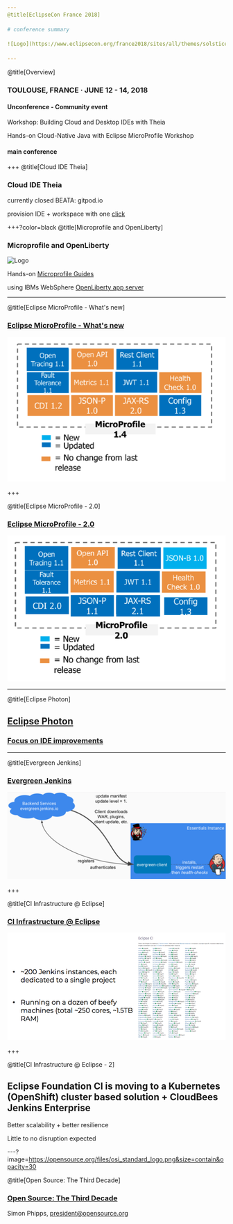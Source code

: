 ```yaml
---
@title[EclipseCon France 2018]

# conference summary

![Logo](https://www.eclipsecon.org/france2018/sites/all/themes/solstice/_themes/solstice_eclipsecon_france2018/logo.png)

---
```

@title[Overview]

### TOULOUSE, FRANCE · JUNE 12 - 14, 2018

#### Unconference - Community event

Workshop: Building Cloud and Desktop IDEs with Theia

Hands-on Cloud-Native Java with Eclipse MicroProfile Workshop

#### main conference

+++
@title[Cloud IDE Theia]

### Cloud IDE Theia

currently closed BEATA: gitpod.io

provision IDE + workspace with one [click](https://gitpod.io/#https://github.com/baloise/pitches/tree/eclipsecon-france-18)

+++?color=black
@title[Microprofile and OpenLiberty]

### Microprofile and OpenLiberty

![Logo](https://microprofile.io/app/images/logo.png)

Hands-on [Microprofile Guides](https://github.com/OpenLiberty?utf8=✓&q=guide-&type=&language=)

using IBMs WebSphere [OpenLiberty app server](https://github.com/OpenLiberty)

---

@title[Eclipse MicroProfile - What's new]

### [Eclipse MicroProfile - What's new](https://www.eclipsecon.org/france2018/sites/default/files/slides/Microprofile-New_and_Noteworthy.pdf)

![1.4](mp14.png)

+++

@title[Eclipse MicroProfile - 2.0]

### [Eclipse MicroProfile - 2.0](http://microprofile.io/projects)

![2.0](mp20.png)

---

@title[Eclipse Photon]

## [Eclipse Photon](https://www.eclipsecon.org/france2018/session/approaching-light-speed-news-eclipse-photon-platform)

### [Focus on IDE improvements](https://starwarsintrocreator.kassellabs.io/?ref=redirect#!/AL8nDXUfLt4EuoJ6tF-m)

---

@title[Evergreen Jenkins]

### [Evergreen Jenkins](https://www.eclipsecon.org/france2018/session/jenkins-essentials-evergreen-version-jenkins)

![Jenkins evergreen](jenkins-evergreen.png)

+++

@title[CI Infrastructure @ Eclipse]

### [CI Infrastructure @ Eclipse](https://www.eclipsecon.org/france2018/session/better-ci-infrastructure-eclipse-projects-or-how-manage-200-jenkins-masters)


![Eclipse CI](ec-ci.png)

+++

@title[CI Infrastructure @ Eclipse - 2]

## Eclipse Foundation CI is moving to a Kubernetes (OpenShift) cluster based solution + CloudBees Jenkins Enterprise 

Better scalability + better resilience

Little to no disruption expected

---?image=https://opensource.org/files/osi_standard_logo.png&size=contain&opacity=30

@title[Open Source: The Third Decade]

### [Open Source: The Third Decade](https://www.eclipsecon.org/france2018/sites/default/files/slides/1824-EclipseCon-Toulouse.pdf)

 Simon Phipps, president@opensource.org
